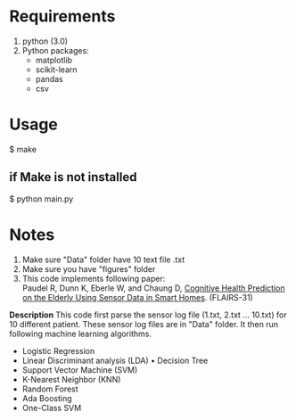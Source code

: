 **Requirements**
=============

1. python (3.0)
2. Python packages:
	- matplotlib
	- scikit-learn
	- pandas
	- csv


**Usage**
======

$ make

if Make is not installed
------------------------
$ python main.py


**Notes**
=====

1. Make sure "Data" folder have 10 text file  <id>.txt
2. Make sure you have "figures" folder
3. This code implements following paper: <br/>
    Paudel R, Dunn K, Eberle W, and Chaung D, [Cognitive Health Prediction on the Elderly Using Sensor Data in Smart Homes](https://aaai.org/ocs/index.php/FLAIRS/FLAIRS18/paper/view/17622/16833). (FLAIRS-31)

**Description**
This code first parse the sensor log file (1.txt, 2.txt ... 10.txt) for 10 different patient.
These sensor log files are in "Data" folder.
It then run following machine learning algorithms.
+ Logistic Regression
+ Linear Discriminant analysis (LDA) • Decision Tree
+ Support Vector Machine (SVM)
+ K-Nearest Neighbor (KNN)
+ Random Forest
+ Ada Boosting
+ One-Class SVM



